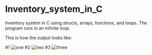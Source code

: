 # Inventory_system_in_C
Inventory system in C using structs, arrays, functions, and loops. 
The program runs in an infinite loop.

This is how the output looks like:

#1
![one](https://github.com/TheJashShah/Inventory_system_in_C/assets/78263590/eaf90eab-7f21-4464-b2f8-87baa2fe0de8)
#2
![two](https://github.com/TheJashShah/Inventory_system_in_C/assets/78263590/65231286-dc9d-4003-bd9e-ecfc8698670b)
#3
![three](https://github.com/TheJashShah/Inventory_system_in_C/assets/78263590/a01bcbec-70c2-47c4-8e14-10dfb37e2f7e)

